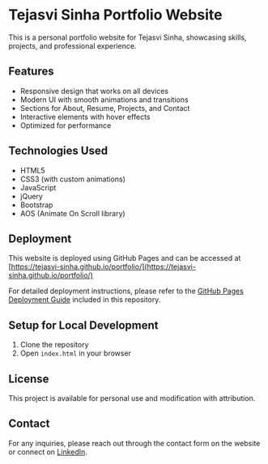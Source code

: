 # Tejasvi Sinha Portfolio Website

This is a personal portfolio website for Tejasvi Sinha, showcasing skills, projects, and professional experience.

## Features

- Responsive design that works on all devices
- Modern UI with smooth animations and transitions
- Sections for About, Resume, Projects, and Contact
- Interactive elements with hover effects
- Optimized for performance

## Technologies Used

- HTML5
- CSS3 (with custom animations)
- JavaScript
- jQuery
- Bootstrap
- AOS (Animate On Scroll library)

## Deployment

This website is deployed using GitHub Pages and can be accessed at [https://tejasvi-sinha.github.io/portfolio/](https://tejasvi-sinha.github.io/portfolio/)

For detailed deployment instructions, please refer to the [GitHub Pages Deployment Guide](GITHUB_PAGES_DEPLOYMENT.md) included in this repository.

## Setup for Local Development

1. Clone the repository
2. Open `index.html` in your browser

## License

This project is available for personal use and modification with attribution.

## Contact

For any inquiries, please reach out through the contact form on the website or connect on [LinkedIn](https://www.linkedin.com/in/tejasvi-sinha-7a784024b/).